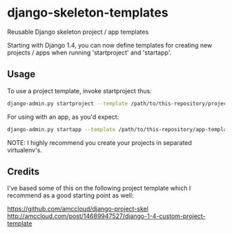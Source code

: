 # django-skeleton-templates

Reusable Django skeleton project / app  templates

Starting with Django 1.4, you can now define templates for creating new projects / apps when running 'startproject' and 'startapp'.

## Usage

To use a project template, invoke startproject thus:

```bash
django-admin.py startproject --template /path/to/this-repository/project-template-01/ --extension py,md <yourprojectname>
```

For using with an app, as you'd expect:

```bash
django-admin.py startapp --template /path/to/this-repository/app-template-01/ --extension py,md <yourprojectname>/apps/<yourappname>
```

NOTE: I highly recommend you create your projects in separated virtualenv's.


## Credits

I've based some of this on the following project template which I recommend as a good starting point as well:

https://github.com/amccloud/django-project-skel
http://amccloud.com/post/14689947527/django-1-4-custom-project-template

